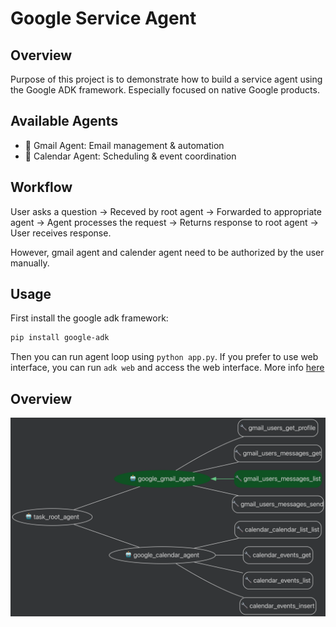 # Google Service Agent 

## Overview
Purpose of this project is to demonstrate how to build a service agent using the Google ADK framework. Especially focused on native Google products.

## Available Agents
- 📧 Gmail Agent: Email management & automation
- 📅 Calendar Agent: Scheduling & event coordination

## Workflow
User asks a question -> Receved by root agent -> Forwarded to appropriate agent -> Agent processes the request -> Returns response to root agent -> User receives response.

However, gmail agent and calender agent need to be authorized by the user manually.

## Usage
First install the google adk framework:
```bash
pip install google-adk
```
Then you can run agent loop using `python app.py`. If you prefer to use web interface, you can run `adk web` and access the web interface. More info [here](service-agent/agents/README.md)

## Overview
![](assets/graph.png)